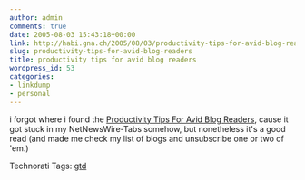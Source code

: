 ```yaml
---
author: admin
comments: true
date: 2005-08-03 15:43:18+00:00
link: http://habi.gna.ch/2005/08/03/productivity-tips-for-avid-blog-readers/
slug: productivity-tips-for-avid-blog-readers
title: productivity tips for avid blog readers
wordpress_id: 53
categories:
- linkdump
- personal
---
```



i forgot where i found the [Productivity Tips For Avid Blog Readers](http://www.to-done.com/2005/07/productivity-tips-for-avid-blog-readers/), cause it got stuck in my NetNewsWire-Tabs somehow, but nonetheless it's a good read (and made me check my list of blogs and unsubscribe one or two of 'em.)





Technorati Tags: [gtd](http://technorati.com/tag/gtd)
